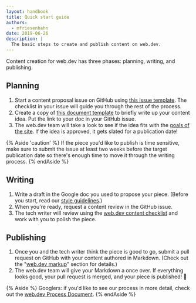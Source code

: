 ```yaml
---
layout: handbook
title: Quick start guide
authors:
  - mfriesenhahn
date: 2019-06-26
description: |
  The basic steps to create and publish content on web.dev.
---
```


Content creation for web.dev has three phases: planning, writing, and publishing.

## Planning
1. Start a content proposal issue on GitHub using [this issue template](https://github.com/GoogleChrome/web.dev/issues/new?assignees=&labels=content+request&template=content_request.md&title=). The checklist in your issue will guide you through the rest of the process.
1. Create a copy of [this document template](/google-doc) to briefly write up your content idea. Put the link to your doc in your GitHub issue.
1. The web.dev team will take a look to see if the idea fits with the [goals of the site](/about). If the idea is approved, it gets slated for a publication date!

{% Aside 'caution' %}
If the piece you'd like to publish is time sensitive, make sure to submit the issue at least two weeks before the target publication date so there's enough time to move it through the writing process.
{% endAside %}

## Writing
1. Write a draft in the Google doc you used to propose your piece. (Before you start, read our [style guidelines](/handbook/style).)
1. When you're ready, request a content review in the GitHub issue.
1. The tech writer will review using the [web.dev content checklist](/handbook/content-checklist) and work with you to polish the piece.

## Publishing
1. Once you and the tech writer think the piece is good to go, submit a pull request on GitHub with your content authored in Markdown. (Check out the "[web.dev markup](/handbook/#web.dev-markup)" section for details.)
1. The web.dev team will give your Markdown a once over. If everything looks good, your pull request is merged, and your piece is published! 🎉

{% Aside %}
Googlers: if you'd like to see our process in more detail, check out the [web.dev Process Document](https://docs.google.com/document/d/1Vxgrgxtz4OeJcrYJF5lpK9bVhTcGpXOXeeL4GZCV8KY).
{% endAside %}
